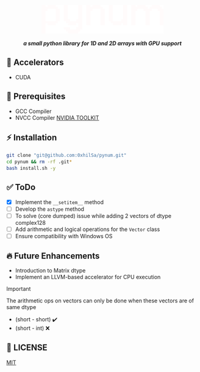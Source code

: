<p align="center">
  <img src="./docs/pynum_light.png" alt="pynum">
</p>
<p align="center"><strong><em>a small python library for 1D and 2D arrays with GPU support</em></strong></p>

## 🚀 Accelerators
- CUDA

## 📌 Prerequisites
  - GCC Compiler
  - NVCC Compiler [NVIDIA TOOLKIT](https://developer.nvidia.com/cuda-downloads)

## ⚡ Installation
  ```bash
  git clone "git@github.com:0xhilSa/pynum.git"
  cd pynum && rm -rf .git*
  bash install.sh -y
  ```

## ✅ ToDo
- [X] Implement the `__setitem__` method
- [ ] Develop the `astype` method
- [ ] To solve (core dumped) issue while adding 2 vectors of dtype complex128
- [ ] Add arithmetic and logical operations for the `Vector` class
- [ ] Ensure compatibility with Windows OS

## 🔥 Future Enhancements
- Introduction to Matrix dtype
- Implement an LLVM-based accelerator for CPU execution

> [!IMPORTANT]
> The arithmetic ops on vectors can only be done when these vectors are of same dtype
> - (short - short) ✔️
> - (short - int) ❌

## 📜 LICENSE
[MIT](./LICENSE)
